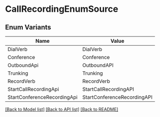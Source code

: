 # CallRecordingEnumSource

## Enum Variants

| Name | Value |
|---- | -----|
| DialVerb | DialVerb |
| Conference | Conference |
| OutboundApi | OutboundAPI |
| Trunking | Trunking |
| RecordVerb | RecordVerb |
| StartCallRecordingApi | StartCallRecordingAPI |
| StartConferenceRecordingApi | StartConferenceRecordingAPI |


[[Back to Model list]](../README.md#documentation-for-models) [[Back to API list]](../README.md#documentation-for-api-endpoints) [[Back to README]](../README.md)


